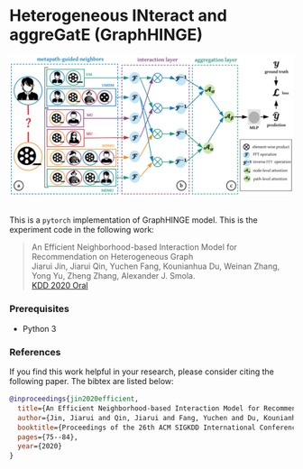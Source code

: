 # Heterogeneous INteract and aggreGatE (GraphHINGE)
<p align="center">
  <img src="image/graphhinge.png" width="600">
  <br />
  <br />
</p>

This is a `pytorch` implementation of GraphHINGE model. This is the experiment code in the following work:


> An Efficient Neighborhood-based Interaction Model for Recommendation on Heterogeneous Graph </br>
Jiarui Jin, Jiarui Qin, Yuchen Fang, Kounianhua Du, Weinan Zhang, Yong Yu, Zheng Zhang, Alexander J. Smola. </br>
[KDD 2020 Oral](https://arxiv.org/pdf/2007.00216.pdf)

### Prerequisites
- Python 3

### References
If you find this work helpful in your research, please consider citing the following paper. The bibtex are listed below:
```bibtex
@inproceedings{jin2020efficient,
  title={An Efficient Neighborhood-based Interaction Model for Recommendation on Heterogeneous Graph},
  author={Jin, Jiarui and Qin, Jiarui and Fang, Yuchen and Du, Kounianhua and Zhang, Weinan and Yu, Yong and Zhang, Zheng and Smola, Alexander J},
  booktitle={Proceedings of the 26th ACM SIGKDD International Conference on Knowledge Discovery \& Data Mining},
  pages={75--84},
  year={2020}
}
```
